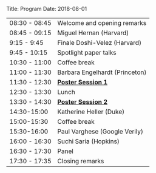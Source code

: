 Title: Program
Date: 2018-08-01
<!-- 35 minutes for keynotes -->
<!-- 25 minutes for non-keynotes -->

<div class="table-responsive">
  <table class="table table-bordered">
    <tbody>
        <tr>
            <td>08:30 - 08:45</td>
            <td>Welcome and opening remarks</td>
        </tr>
        <tr>
            <td>08:45 - 09:15</td>
            <td>Miguel Hernan (Harvard)</td>
        </tr>
        <tr>
            <td>9:15 - 9:45</td>
            <td>Finale Doshi-Velez (Harvard)
            </td>
        </tr>
        <tr>
            <td>9:45 - 10:15</td>
            <td>Spotlight paper talks</td>
        </tr>
        <tr>
            <td>10:30 - 11:00</td>
            <td>Coffee break
            </td>
        </tr>
        <tr>
            <td>11:00 - 11:30</td>
            <td>
                Barbara Engelhardt (Princeton)
            </td>
        </tr>
        <tr>
            <td>11:30 - 12:30</td>
            <td><b><a href="https://ml4health.github.io/2018/pages/posters.html#session1">Poster Session 1</a><b>
            </td>
        </tr>
        <tr>
            <td>12:30 - 13:30</td>
            <td>Lunch
            </td>
        </tr>
        <tr>
            <td>13:30 - 14:30</td>
            <td><b><a href="https://ml4health.github.io/2018/pages/posters.html#session2">Poster Session 2</a><b>
            </td>
        </tr>
        <tr>
            <td>14:30-15:00</td>
            <td>Katherine Heller (Duke)
            </td>
        </tr>
        <tr>
            <td>15:00-15:30</td>
            <td>Coffee break
            </td>
        </tr>
        <tr>
            <td>15:30-16:00</td>
            <td>Paul Varghese (Google Verily)
            </td>
        </tr>
        <tr>
            <td>16:00 - 16:30</td>
            <td>
                Suchi Saria (Hopkins)
            </td>
        </tr>
        <tr>
            <td>16:30 - 17:30</td>
            <td>Panel
            </td>
        </tr>
        <tr>
            <td>17:30 - 17:35</td> 
            <td>
                Closing remarks
            </td>
        </tr>
    </tbody>
    </table>
</div>
